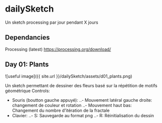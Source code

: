 # dailySketch
Un sketch processing par jour pendant X jours

## Dependancies
Processing (latest)
https://processing.org/download/


## Day 01: Plants
![useful image]({{ site.url }}/dailySketch/assets/d01_plants.png)

Un sketch permettant de dessiner des fleurs basé sur la répétition de motifs géométrique
Controls:
- Souris (boutton gauche appuyé):
..- Mouvement latéral gauche droite: changement de couleur et rotation
..- Mouvement haut bas: Changement du nombre d'itération de la fractale
- Clavier:
..- S: Sauvegarde au format png
..- R: Réinitialisation du dessin
